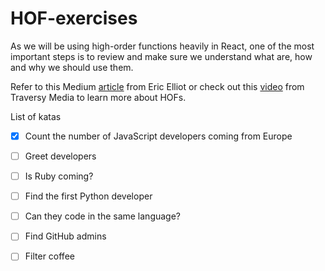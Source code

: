 # HOF-exercises

As we will be using high-order functions heavily in React, one of the most important steps is to review and make sure we understand what are, how and why we should use them.

Refer to this Medium [article](https://medium.com/javascript-scene/higher-order-functions-composing-software-5365cf2cbe99) from Eric Elliot or check out this [video](https://www.youtube.com/watch?v=rRgD1yVwIvE) from Traversy Media to learn more about HOFs.

List of katas

- [x] Count the number of JavaScript developers coming from Europe
- [ ] Greet developers
- [ ] Is Ruby coming?
- [ ] Find the first Python developer
- [ ] Can they code in the same language?
- [ ] Find GitHub admins
- [ ] Filter coffee


